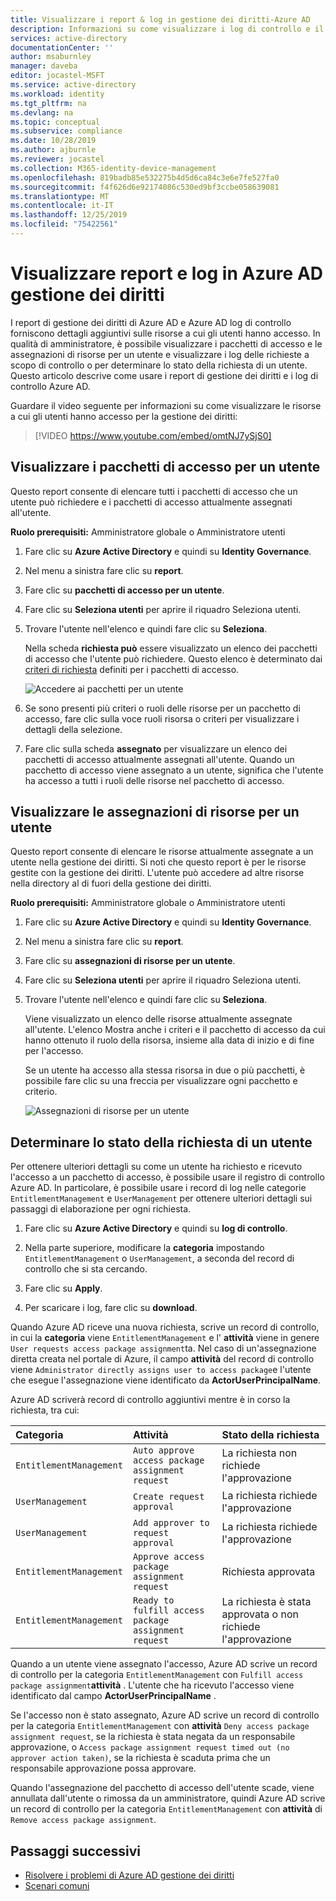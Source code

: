 ```yaml
---
title: Visualizzare i report & log in gestione dei diritti-Azure AD
description: Informazioni su come visualizzare i log di controllo e il report assegnazioni utenti in Azure Active Directory gestione dei diritti.
services: active-directory
documentationCenter: ''
author: msaburnley
manager: daveba
editor: jocastel-MSFT
ms.service: active-directory
ms.workload: identity
ms.tgt_pltfrm: na
ms.devlang: na
ms.topic: conceptual
ms.subservice: compliance
ms.date: 10/28/2019
ms.author: ajburnle
ms.reviewer: jocastel
ms.collection: M365-identity-device-management
ms.openlocfilehash: 819badb85e532275b4d5d6ca84c3e6e7fe527fa0
ms.sourcegitcommit: f4f626d6e92174086c530ed9bf3ccbe058639081
ms.translationtype: MT
ms.contentlocale: it-IT
ms.lasthandoff: 12/25/2019
ms.locfileid: "75422561"
---
```

# <a name="view-reports-and-logs-in-azure-ad-entitlement-management"></a>Visualizzare report e log in Azure AD gestione dei diritti

I report di gestione dei diritti di Azure AD e Azure AD log di controllo forniscono dettagli aggiuntivi sulle risorse a cui gli utenti hanno accesso. In qualità di amministratore, è possibile visualizzare i pacchetti di accesso e le assegnazioni di risorse per un utente e visualizzare i log delle richieste a scopo di controllo o per determinare lo stato della richiesta di un utente. Questo articolo descrive come usare i report di gestione dei diritti e i log di controllo Azure AD.

Guardare il video seguente per informazioni su come visualizzare le risorse a cui gli utenti hanno accesso per la gestione dei diritti:

>[!VIDEO https://www.youtube.com/embed/omtNJ7ySjS0]

## <a name="view-access-packages-for-a-user"></a>Visualizzare i pacchetti di accesso per un utente

Questo report consente di elencare tutti i pacchetti di accesso che un utente può richiedere e i pacchetti di accesso attualmente assegnati all'utente.

**Ruolo prerequisiti:** Amministratore globale o Amministratore utenti

1. Fare clic su **Azure Active Directory** e quindi su **Identity Governance**.

1. Nel menu a sinistra fare clic su **report**.

1. Fare clic su **pacchetti di accesso per un utente**.

1. Fare clic su **Seleziona utenti** per aprire il riquadro Seleziona utenti.

1. Trovare l'utente nell'elenco e quindi fare clic su **Seleziona**.

    Nella scheda **richiesta può** essere visualizzato un elenco dei pacchetti di accesso che l'utente può richiedere. Questo elenco è determinato dai [criteri di richiesta](entitlement-management-access-package-request-policy.md#for-users-in-your-directory) definiti per i pacchetti di accesso. 

    ![Accedere ai pacchetti per un utente](./media/entitlement-management-reports/access-packages-report.png)

1. Se sono presenti più criteri o ruoli delle risorse per un pacchetto di accesso, fare clic sulla voce ruoli risorsa o criteri per visualizzare i dettagli della selezione.

1. Fare clic sulla scheda **assegnato** per visualizzare un elenco dei pacchetti di accesso attualmente assegnati all'utente. Quando un pacchetto di accesso viene assegnato a un utente, significa che l'utente ha accesso a tutti i ruoli delle risorse nel pacchetto di accesso.

## <a name="view-resource-assignments-for-a-user"></a>Visualizzare le assegnazioni di risorse per un utente

Questo report consente di elencare le risorse attualmente assegnate a un utente nella gestione dei diritti. Si noti che questo report è per le risorse gestite con la gestione dei diritti. L'utente può accedere ad altre risorse nella directory al di fuori della gestione dei diritti.

**Ruolo prerequisiti:** Amministratore globale o Amministratore utenti

1. Fare clic su **Azure Active Directory** e quindi su **Identity Governance**.

1. Nel menu a sinistra fare clic su **report**.

1. Fare clic su **assegnazioni di risorse per un utente**.

1. Fare clic su **Seleziona utenti** per aprire il riquadro Seleziona utenti.

1. Trovare l'utente nell'elenco e quindi fare clic su **Seleziona**.

    Viene visualizzato un elenco delle risorse attualmente assegnate all'utente. L'elenco Mostra anche i criteri e il pacchetto di accesso da cui hanno ottenuto il ruolo della risorsa, insieme alla data di inizio e di fine per l'accesso.
    
    Se un utente ha accesso alla stessa risorsa in due o più pacchetti, è possibile fare clic su una freccia per visualizzare ogni pacchetto e criterio.

    ![Assegnazioni di risorse per un utente](./media/entitlement-management-reports/resource-assignments-report.png)

## <a name="determine-the-status-of-a-users-request"></a>Determinare lo stato della richiesta di un utente

Per ottenere ulteriori dettagli su come un utente ha richiesto e ricevuto l'accesso a un pacchetto di accesso, è possibile usare il registro di controllo Azure AD. In particolare, è possibile usare i record di log nelle categorie `EntitlementManagement` e `UserManagement` per ottenere ulteriori dettagli sui passaggi di elaborazione per ogni richiesta.  

1. Fare clic su **Azure Active Directory** e quindi su **log di controllo**.

1. Nella parte superiore, modificare la **categoria** impostando `EntitlementManagement` o `UserManagement`, a seconda del record di controllo che si sta cercando.  

1. Fare clic su **Apply**.

1. Per scaricare i log, fare clic su **download**.

Quando Azure AD riceve una nuova richiesta, scrive un record di controllo, in cui la **categoria** viene `EntitlementManagement` e l' **attività** viene in genere `User requests access package assignment`ta.  Nel caso di un'assegnazione diretta creata nel portale di Azure, il campo **attività** del record di controllo viene `Administrator directly assigns user to access package`e l'utente che esegue l'assegnazione viene identificato da **ActorUserPrincipalName**.

Azure AD scriverà record di controllo aggiuntivi mentre è in corso la richiesta, tra cui:

| Categoria | Attività | Stato della richiesta |
| :---- | :------------ | :------------ |
| `EntitlementManagement` | `Auto approve access package assignment request` | La richiesta non richiede l'approvazione |
| `UserManagement` | `Create request approval` | La richiesta richiede l'approvazione |
| `UserManagement` | `Add approver to request approval` | La richiesta richiede l'approvazione |
| `EntitlementManagement` | `Approve access package assignment request` | Richiesta approvata |
| `EntitlementManagement` | `Ready to fulfill access package assignment request` |La richiesta è stata approvata o non richiede l'approvazione |

Quando a un utente viene assegnato l'accesso, Azure AD scrive un record di controllo per la categoria `EntitlementManagement` con `Fulfill access package assignment`**attività** .  L'utente che ha ricevuto l'accesso viene identificato dal campo **ActorUserPrincipalName** .

Se l'accesso non è stato assegnato, Azure AD scrive un record di controllo per la categoria `EntitlementManagement` con **attività** `Deny access package assignment request`, se la richiesta è stata negata da un responsabile approvazione, o `Access package assignment request timed out (no approver action taken)`, se la richiesta è scaduta prima che un responsabile approvazione possa approvare.

Quando l'assegnazione del pacchetto di accesso dell'utente scade, viene annullata dall'utente o rimossa da un amministratore, quindi Azure AD scrive un record di controllo per la categoria `EntitlementManagement` con **attività** di `Remove access package assignment`.

## <a name="next-steps"></a>Passaggi successivi

- [Risolvere i problemi di Azure AD gestione dei diritti](entitlement-management-troubleshoot.md)
- [Scenari comuni](entitlement-management-scenarios.md)

